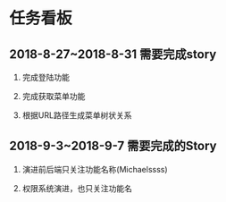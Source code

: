 # 任务看板

## 2018-8-27~2018-8-31 需要完成story  

1. 完成登陆功能

2. 完成获取菜单功能

3. 根据URL路径生成菜单树状关系

## 2018-9-3~2018-9-7 需要完成的Story

1. 演进前后端只关注功能名称(Michaelssss)

2. 权限系统演进，也只关注功能名

